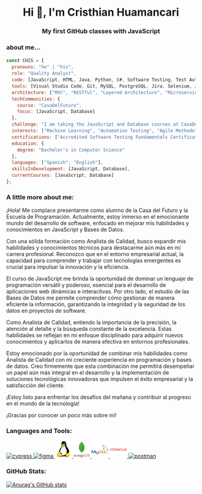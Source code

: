 <h1 align="center">Hi 👋, I'm Cristhian Huamancari</h1>
<h3 align="center">My first GitHub classes with JavaScript</h3>

### about me...  

```javascript 
const CHIS = {
  pronouns: "he" | "his",
  role: "Quality Analyst",
  code: [JavaScript, HTML, Java, Python, C#, Software Testing, Test Automation, Defect Management, Quality Control, Quality Assurance, Agile Methodologies, Regression Testing, Usability Testing, Performance Testing, Security Testing],
  tools: [Visual Studio Code, Git, MySQL, PostgreSQL, Jira, Selenium, Jenkins, JMeter, SoapUI, Cucumber, TestRail, Postman],
  architecture: ["MVC", "RESTful", "Layered Architecture", "Microservices Architecture", "Hexagonal Architecture", "Service-Oriented Architecture", "Event-Driven Architecture"],
  techCommunities: {
    course: "CasaDelFuturo",
    focus: [JavaScript, Database]
  },
  challenge: "I am taking the JavaScript and Database courses at CasaDelFuturo.",
  interests: ["Machine Learning", "Automation Testing", "Agile Methodologies"],
  certifications: ["Accredited Software Testing Fundamentals Certification (ASTFC)", "Scrum Fundamentals Certified", "Cypress", "Postman API Fundamentals"],
  education: {
    degree: "Bachelor's in Computer Science"
  },
  languages: ["Spanish", "English"],
  skillsInDevelopment: [JavaScript, Database],
  currentCourses: [JavaScript, Database]
};
```

<h3 align="left">A little more about me:</h3>
<p align="left">
¡Hola! Me complace presentarme como alumno de la Casa del Futuro y la Escuela de Programación. Actualmente, estoy inmerso en el emocionante mundo del desarrollo de software, enfocado en mejorar mis habilidades y conocimientos en JavaScript y Bases de Datos.

Con una sólida formación como Analista de Calidad, busco expandir mis habilidades y conocimientos técnicos para destacarme aún más en mi carrera profesional. Reconozco que en el entorno empresarial actual, la capacidad para comprender y trabajar con tecnologías emergentes es crucial para impulsar la innovación y la eficiencia.

El curso de JavaScript me brinda la oportunidad de dominar un lenguaje de programación versátil y poderoso, esencial para el desarrollo de aplicaciones web dinámicas e interactivas. Por otro lado, el estudio de las Bases de Datos me permite comprender cómo gestionar de manera eficiente la información, garantizando la integridad y la seguridad de los datos en proyectos de software.

Como Analista de Calidad, entiendo la importancia de la precisión, la atención al detalle y la búsqueda constante de la excelencia. Estas habilidades se reflejan en mi enfoque disciplinado para adquirir nuevos conocimientos y aplicarlos de manera efectiva en entornos profesionales.

Estoy emocionado por la oportunidad de combinar mis habilidades como Analista de Calidad con mi creciente experiencia en programación y bases de datos. Creo firmemente que esta combinación me permitirá desempeñar un papel aún más integral en el desarrollo y la implementación de soluciones tecnológicas innovadoras que impulsen el éxito empresarial y la satisfacción del cliente.

¡Estoy listo para enfrentar los desafíos del mañana y contribuir al progreso en el mundo de la tecnología!

¡Gracias por conocer un poco más sobre mí!
</p>

<h3 align="left">Languages and Tools:</h3>

<p align="left"> <a href="https://www.cypress.io" target="_blank" rel="noreferrer"> <img src="https://raw.githubusercontent.com/simple-icons/simple-icons/6e46ec1fc23b60c8fd0d2f2ff46db82e16dbd75f/icons/cypress.svg" alt="cypress" width="45" height="45"/> </a> <a href="https://www.figma.com/" target="_blank" rel="noreferrer"> <img src="https://www.vectorlogo.zone/logos/figma/figma-icon.svg" alt="figma" width="45" height="45"/> </a> <a href="https://www.linux.org/" target="_blank" rel="noreferrer"> <img src="https://raw.githubusercontent.com/devicons/devicon/master/icons/linux/linux-original.svg" alt="linux" width="45" height="45"/> </a> <a href="https://www.mongodb.com/" target="_blank" rel="noreferrer"> <img src="https://raw.githubusercontent.com/devicons/devicon/master/icons/mongodb/mongodb-original-wordmark.svg" alt="mongodb" width="45" height="45"/> </a> <a href="https://www.mysql.com/" target="_blank" rel="noreferrer"> <img src="https://raw.githubusercontent.com/devicons/devicon/master/icons/mysql/mysql-original-wordmark.svg" alt="mysql" width="45" height="45"/> </a> <a href="https://www.oracle.com/" target="_blank" rel="noreferrer"> <img src="https://raw.githubusercontent.com/devicons/devicon/master/icons/oracle/oracle-original.svg" alt="oracle" width="45" height="45"/> </a> <a href="https://postman.com" target="_blank" rel="noreferrer"> <img src="https://www.vectorlogo.zone/logos/getpostman/getpostman-icon.svg" alt="postman" width="45" height="45"/> </a> </p>

<h3 align="left">GitHub Stats:</h3>

[![Anurag's GitHub stats](https://github-readme-stats.vercel.app/api?username=ChisBad)](https://github.com/anuraghazra/github-readme-stats)
